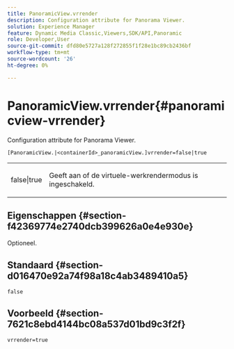 ```yaml
---
title: PanoramicView.vrrender
description: Configuration attribute for Panorama Viewer.
solution: Experience Manager
feature: Dynamic Media Classic,Viewers,SDK/API,Panoramic
role: Developer,User
source-git-commit: dfd80e5727a128f272855f1f28e1bc89cb2436bf
workflow-type: tm+mt
source-wordcount: '26'
ht-degree: 0%

---
```


# PanoramicView.vrrender{#panoramicview-vrrender}

Configuration attribute for Panorama Viewer.

`[PanoramicView.|<containerId>_panoramicView.]vrrender=false|true`

<table id="table_pan6483932C2482CA9794DDD7313FD7C"> 
 <tbody> 
  <tr> 
   <td colname="col1"> <p> <span class="codeph"> false|true</span> </p> </td> 
   <td colname="col2"> <p> Geeft aan of de virtuele-werkrendermodus is ingeschakeld.</p> </td> 
  </tr> 
 </tbody> 
</table>

## Eigenschappen {#section-f42369774e2740dcb399626a0e4e930e}

Optioneel.


## Standaard {#section-d016470e92a74f98a18c4ab3489410a5}

`false`

## Voorbeeld {#section-7621c8ebd4144bc08a537d01bd9c3f2f}

```
vrrender=true
```
